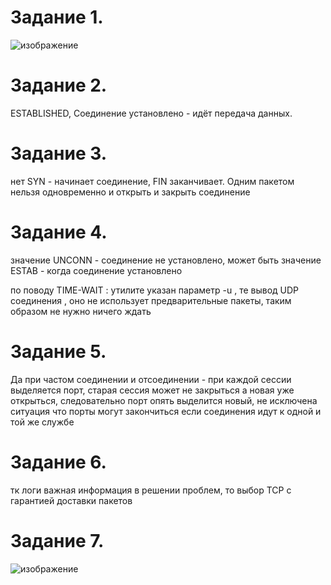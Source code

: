 # Задание 1.
![изображение](https://user-images.githubusercontent.com/107613708/189876934-d29e91c1-e463-44ec-8910-d2647c618c8c.png)


# Задание 2.
ESTABLISHED, Соединение установлено - идёт передача данных.

# Задание 3.
нет
SYN - начинает соединение, FIN заканчивает. Одним пакетом нельзя одновременно и открыть и закрыть соединение 

# Задание 4.
значение UNCONN - соединение не установлено, может быть значение ESTAB - когда соединение установлено

по поводу TIME-WAIT : утилите указан параметр -u ,  те вывод UDP соединения , оно не использует предварительные пакеты, таким образом не нужно ничего ждать

# Задание 5.
Да при частом соединении и отсоединении - при каждой сессии выделяется порт, старая сессия может не закрыться а новая уже открыться, следовательно порт опять выделится новый,
не исключена ситуация что порты могут закончиться если соединения идут к одной и той же службе

# Задание 6.
 тк логи важная информация в решении проблем, то выбор TCP с гарантией доставки пакетов

# Задание 7.
![изображение](https://user-images.githubusercontent.com/107613708/189883013-0d66259c-8734-409c-bc14-349224c39c7d.png)
